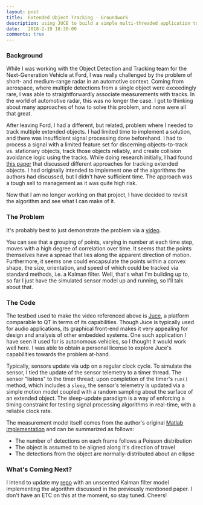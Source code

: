 ```yaml
---
layout: post
title:  Extended Object Tracking - Groundwork
description: using JUCE to build a simple multi-threaded application to model extended object measurements
date:   2018-2-19 18:30:00
comments: true
---
```


### Background 

While I was working with the Object Detection and Tracking team for the Next-Generation Vehicle at Ford, I was really challenged by the problem of short- and medium-range radar in an automotive context.  Coming from aerospace, where multiple detections from a single object were exceedingly rare, I was able to straightforwardly associate measurements with tracks.  In the world of automotive radar, this was no longer the case.  I got to thinking about many approaches of how to solve this problem, and none were all that great.

After leaving Ford, I had a different, but related, problem where I needed to track multiple extended objects.  I had limited time to implement a solution, and there was insufficient signal processing done beforehand.  I had to process a signal with a limited feature set for discerning objects-to-track vs. stationary objects, track those objects reliably, and create collision avoidance logic using the tracks.  While doing research initially, I had found [this paper](https://arxiv.org/pdf/1604.00970.pdf) that discussed different approaches for tracking extended objects.  I had originally intended to implement one of the algorithms the authors had discussed, but I didn't have sufficient time.  The approach was a tough sell to management as it was quite high risk.

Now that I am no longer working on that project, I have decided to revisit the algorithm and see what I can make of it.

### The Problem

It's probably best to just demonstrate the problem via a [video](https://youtu.be/KrQWqaVuSvU).

You can see that a grouping of points, varying in number at each time step, moves with a high degree of correlation over time.  It seems that the points themselves have a spread that lies along the apparent direction of motion.  Furthermore, it seems one could encapsulate the points within a convex shape, the size, orientation, and speed of which could be tracked via standard methods, i.e. a Kalman filter.  Well, that's what I'm building up to, so far I just have the simulated sensor model up and running, so I'll talk about that.

### The Code

The testbed used to make the video referenced above is [Juce](https://juce.com/), a platform comparable to QT in terms of its capabilities.  Though Juce is typically used for audio applications, its graphical front-end makes it very appealing for design and analysis of other embedded systems.  One such application I have seen it used for is autonomous vehicles, so I thought it would work well here.  I was able to obtain a personal license to explore Juce's capabilities towards the problem at-hand.

Typically, sensors update via udp on a regular clock cycle.  To simulate the sensor, I tied the update of the sensor telemetry to a timer thread.  The sensor "listens" to the timer thread; upon completion of the timer's `run()` method, which includes a `sleep`, the sensor's telemetry is updated via a simple motion model coupled with a random sampling about the surface of an extended object.  The sleep-update paradigm is a way of enforcing a timing constraint for testing signal processing algorithms in real-time, with a reliable clock rate.

The measurement model itself comes from the author's original [Matlab implementation](https://github.com/Fusion-Goettingen/ExtendedObjectTracking) and can be summarized as follows:

* The number of detections on each frame follows a Poisson distribution
* The object is assumed to be aligned along it's direction of travel
* The detections from the object are normally-distributed about an ellipse

### What's Coming Next?

I intend to update my [repo](https://github.com/jwdinius/extended-object-tracking) with an unscented Kalman filter model implementing the algorithm discussed in the previously mentioned paper.  I don't have an ETC on this at the moment, so stay tuned.  Cheers!

